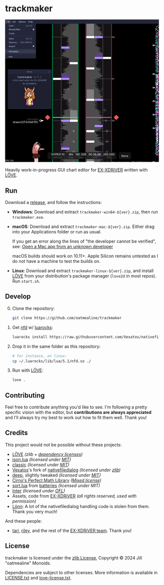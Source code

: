 # trackmaker

![](docs/screenshot-1.png)

Heavily work-in-progress GUI chart editor for
[EX-XDRiVER](https://store.steampowered.com/app/2636020/EXXDRiVER/) written with
[LÖVE](https://love2d.org/).

## Run

Download a [release](https://github.com/oatmealine/trackmaker/releases), and
follow the instructions:

- **Windows**: Download and extract `trackmaker-win64-${ver}.zip`, then run
`trackmaker.exe`.
- **macOS**: Download and extract `trackmaker-mac-${ver}.zip`. Either drag into
    your Applications folder or run as usual.

    If you get an error along the lines of
    "the developer cannot be verified", see: [Open a Mac app from an unknown
    developer](https://support.apple.com/en-gb/guide/mac-help/mh40616/mac)

    macOS builds should work on 10.11+. Apple Silicon remains untested as I do
    not have a machine to test the builds on.
- **Linux**: Download and extract `trackmaker-linux-${ver}.zip`, and install
[LÖVE](https://love2d.org) from your distribution's package manager (`love2d` in
most repos). Run `start.sh`.

## Develop

0. Clone the repository:

    ```sh
    git clone https://github.com/oatmealine/trackmaker
    ```

1. Get [nfd](https://github.com/Vexatos/nativefiledialog/tree/master/lua) w/
[luarocks](https://luarocks.org):
  
    ```sh
    luarocks install https://raw.githubusercontent.com/Vexatos/nativefiledialog/master/lua/nfd-scm-1.rockspec --local
    ```

2. Drop it in the same folder as this repository:

    ```sh
    # for instance, on linux:
    cp ~/.luarocks/lib/lua/5.1/nfd.so ./
    ```

3. Run with [LÖVE](https://love2d.org/):

    ```sh
    love .
    ```

## Contributing

Feel free to contribute anything you'd like to see. I'm following a pretty
specific vision with the editor, but **contributions are always appreciated**
and I'll always try my best to work out how to fit them well. Thank you!

## Credits

This project would not be possible without these projects:

- [LÖVE](https://love2d.org/) _(zlib + [dependency licenses](https://github.com/love2d/love/blob/6807e54bab3a080b7ac3f75ac8c02d1c00fd8f67/license.txt))_
- [json.lua](https://github.com/rxi/json.lua) _(licensed under [MIT](https://github.com/rxi/json.lua/blob/dbf4b2dd2eb7c23be2773c89eb059dadd6436f94/LICENSE))_
- [classic](https://github.com/rxi/classic) _(licensed under [MIT](https://github.com/rxi/classic/blob/e5610756c98ac2f8facd7ab90c94e1a097ecd2c6/LICENSE))_
- [Vexatos](https://github.com/Vexatos)'s fork of
[nativefiledialog](https://github.com/Vexatos/nativefiledialog) _(licensed under [zlib](https://github.com/Vexatos/nativefiledialog/blob/bea4560b9269bdc142fef946ccd8682450748958/LICENSE))_
- [deep](https://github.com/Nikaoto/deep), slightly tweaked _(licensed under [MIT](https://github.com/Nikaoto/deep/blob/a948f7724a3772fbb5d539ed06d828e64eceaa7b/LICENSE))_
- [Cirno's Perfect Math Library](https://github.com/excessive/cpml) _([Mixed license](https://github.com/excessive/cpml/blob/eb209f6d9111625d8e0e8a32dafb4a0aed12a84e/LICENSE.md))_
- [sort.lua](https://github.com/1bardesign/batteries/blob/master/sort.lua) from [batteries](https://github.com/1bardesign/batteries) _(licensed under MIT)_
- [Inter](https://rsms.me/inter/) _(licensed under [OFL](https://openfontlicense.org))_
- Assets, code from [EX-XDRiVER](https://xdrv.team/) _(all rights reserved, used with permission)_
- [Lönn](https://github.com/CelestialCartographers/Loenn/): A lot of the
nativefiledialog handling code is stolen from them. Thank you very much!

And these people:

- [tari](https://github.com/tari-cat), [riley](https://github.com/rilegoat), and
the rest of the [EX-XDRiVER team](https://xdrv.team). Thank you!

## License

trackmaker is licensed under the [zlib License](https://opensource.org/license/Zlib),
Copyright © 2024 Jill "oatmealine" Monoids.

Dependencies are subject to other licenses. More information is
available in [LICENSE.txt](./LICENSE.txt) and [love-license.txt](./platform/universal/love-license.txt).